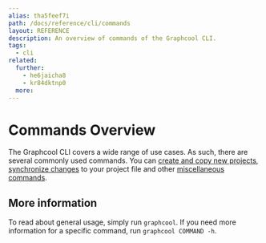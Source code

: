 ```yaml
---
alias: tha5feef7i
path: /docs/reference/cli/commands
layout: REFERENCE
description: An overview of commands of the Graphcool CLI.
tags:
  - cli
related:
  further:
    - he6jaicha8
    - kr84dktnp0
  more:
---
```


# Commands Overview

The Graphcool CLI covers a wide range of use cases. As such, there are several commonly used commands. You can [create and copy new projects](!alias-aetoh3vad6), [synchronize changes](!alias-gechieb9ae) to your project file and other [miscellaneous commands](!alias-air0eiph9p).

## More information

To read about general usage, simply run `graphcool`. If you need more information for a specific command, run `graphcool COMMAND -h`.
